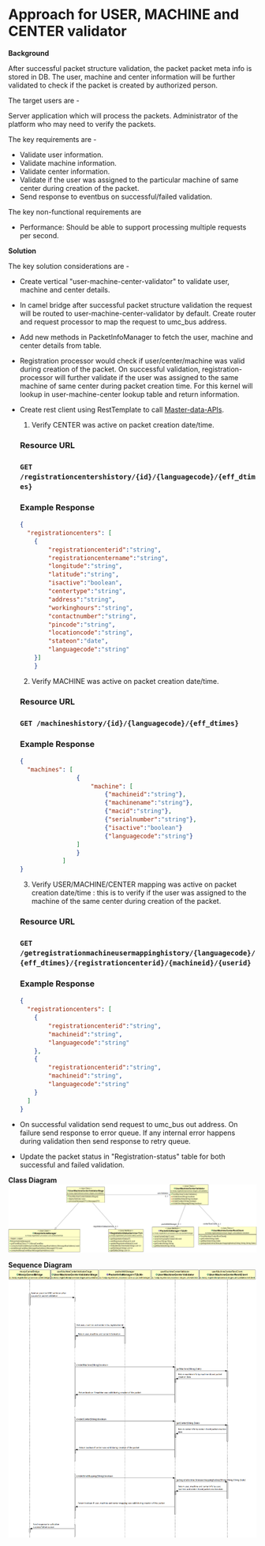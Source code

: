 

# Approach for USER, MACHINE and CENTER validator

**Background**

After successful packet structure validation, the packet packet meta info is stored in DB. The user, machine and center information will be further validated to check if the packet is created by authorized person.

The target users are -

Server application which will process the packets.
Administrator of the platform who may need to verify the packets.

The key requirements are -
-	Validate user information.
-	Validate machine information.
-	Validate center information.
-	Validate if the user was assigned to the particular machine of same center during creation of the packet.
-	Send response to eventbus on successful/failed validation.

The key non-functional requirements are
-	Performance: Should be able to support processing multiple requests per second.


**Solution**

The key solution considerations are -
- Create vertical "user-machine-center-validator" to validate user, machine and center details.
- In camel bridge after successful packet structure validation the request will be routed to user-machine-center-validator by default. Create router and request processor to map the request to umc_bus address.
- Add new methods in PacketInfoManager to fetch the user, machine and center details from table.
- Registration processor would check if user/center/machine was valid during creation of the packet. On successful validation, registration-processor will further validate if the user was assigned to the same machine of same center during packet creation time. For this kernel will lookup in user-machine-center lookup table and return information. 
- Create rest client using RestTemplate to call [Master-data-APIs](https://github.com/mosip/mosip/wiki/2.4-Master-data-APIs#234-document-formats-master-api). 
    1. Verify CENTER was active on packet creation date/time.
    ### Resource URL
    ### `GET /registrationcentershistory/{id}/{languagecode}/{eff_dtimes}`
    ### Example Response
    ```JSON
    {
      "registrationcenters": [
        {
            "registrationcenterid":"string",
            "registrationcentername":"string",
            "longitude":"string",
            "latitude":"string",
            "isactive":"boolean",
            "centertype":"string",
            "address":"string",
            "workinghours":"string",
            "contactnumber":"string",
            "pincode":"string",
            "locationcode":"string",
            "stateon":"date",
            "languagecode":"string"
        }]
        }
    ```
    2. Verify MACHINE was active on packet creation date/time.
    ### Resource URL
    ### `GET /machineshistory/{id}/{languagecode}/{eff_dtimes}`
    ### Example Response
    ```JSON
    {
      "machines": [
                    { 
                        "machine": [
                            {"machineid":"string"},
                            {"machinename":"string"},
                            {"macid":"string"},	
                            {"serialnumber":"string"},
                            {"isactive":"boolean"}
                            {"languagecode":"string"}
                    ]
                    }
                ]
    }
    ```
    
    3. Verify USER/MACHINE/CENTER mapping was active on packet creation date/time : this is to verify if the user was assigned to the machine of the same center during creation of the packet.    
    ### Resource URL
    ### `GET /getregistrationmachineusermappinghistory/{languagecode}/{eff_dtimes}/{registrationcenterid}/{machineid}/{userid}`
    ### Example Response
    ```JSON
    {
      "registrationcenters": [
        {
            "registrationcenterid":"string",
            "machineid":"string",
            "languagecode":"string"
        },
        {
            "registrationcenterid":"string",
            "machineid":"string",
            "languagecode":"string"
        }
      ]
    }
    ```
- On successful validation send request to umc_bus out address. On failure send response to error queue. If any internal error happens during validation then send response to retry queue.
- Update the packet status in "Registration-status" table for both successful and failed validation.

**Class Diagram**
![Umc class diagram](_images/umc_class_diagram.png)

**Sequence Diagram**
![Umc class diagram](_images/umc_seq_diagram.png)

